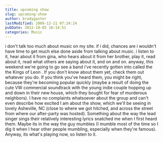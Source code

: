 ```yaml
---
title: upcoming show
slug: upcoming-show
author: bradygaster
lastModified: 2009-12-21 07:24:24
pubDate: 2012-10-05 18:14:51
categories: Music
---
```


i don&apos;t talk too much about music on my site. if i did, chances are i wouldn&apos;t have time to get much else done aside from talking about music. i listen to it, hear about it from gina, who hears about it from her brother, play it, read about it, read what
others are saying about it, and on and on. anyway, this weekend we&apos;re going to go see a band i&apos;ve recently gotten into called the
<a>the Kings of Leon</a> . If you don&apos;t know about them yet, check them out whatever you do. If you think you&apos;ve heard them, you might be right, because they&apos;re becoming popular quickly (maybe a result of doing the cute VW commercial soundtrack with the young
indie couple hopping up and down in their new house, which they bought for fear of murderous neighbors). I have no complaints whatsoever about the group and can&apos;t even describe how excited I am about the show, which we&apos;ll be seeing in lovely Asheville,
NC (close to where we got hitched, and across the street from where our after-party was hosted). Something about the way the lead singer sings their relatively
<a>interesting lyrics</a>  snatched me when I first heard them. Maybe its in the way the guy mumbles (I mumble most of the time so I dig it when I hear other people mumbling, especially when they&apos;re famous). Anyway, its what&apos;s playing now, so listen to it.
